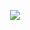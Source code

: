 <p align="center">
  <img src="https://github.com/sjc7375/sjc7375/blob/main/assets/readme_header.png" />
</p>

